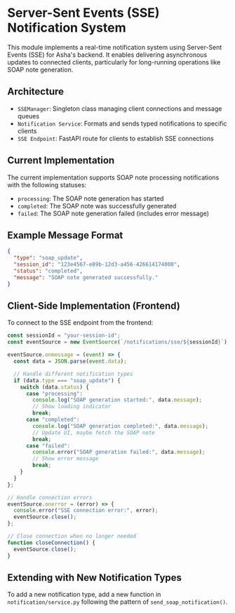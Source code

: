 # Server-Sent Events (SSE) Notification System

This module implements a real-time notification system using Server-Sent Events (SSE) for Asha's backend. It enables delivering asynchronous updates to connected clients, particularly for long-running operations like SOAP note generation.

## Architecture

- `SSEManager`: Singleton class managing client connections and message queues
- `Notification Service`: Formats and sends typed notifications to specific clients
- `SSE Endpoint`: FastAPI route for clients to establish SSE connections

## Current Implementation

The current implementation supports SOAP note processing notifications with the following statuses:

- `processing`: The SOAP note generation has started
- `completed`: The SOAP note was successfully generated
- `failed`: The SOAP note generation failed (includes error message)

## Example Message Format

```json
{
  "type": "soap_update",
  "session_id": "123e4567-e89b-12d3-a456-426614174000",
  "status": "completed",
  "message": "SOAP note generated successfully."
}
```

## Client-Side Implementation (Frontend)

To connect to the SSE endpoint from the frontend:

```javascript
const sessionId = "your-session-id";
const eventSource = new EventSource(`/notifications/sse/${sessionId}`);

eventSource.onmessage = (event) => {
  const data = JSON.parse(event.data);

  // Handle different notification types
  if (data.type === "soap_update") {
    switch (data.status) {
      case "processing":
        console.log("SOAP generation started:", data.message);
        // Show loading indicator
        break;
      case "completed":
        console.log("SOAP generation completed:", data.message);
        // Update UI, maybe fetch the SOAP note
        break;
      case "failed":
        console.error("SOAP generation failed:", data.message);
        // Show error message
        break;
    }
  }
};

// Handle connection errors
eventSource.onerror = (error) => {
  console.error("SSE connection error:", error);
  eventSource.close();
};

// Close connection when no longer needed
function closeConnection() {
  eventSource.close();
}
```

## Extending with New Notification Types

To add a new notification type, add a new function in `notification/service.py` following the pattern of `send_soap_notification()`.

